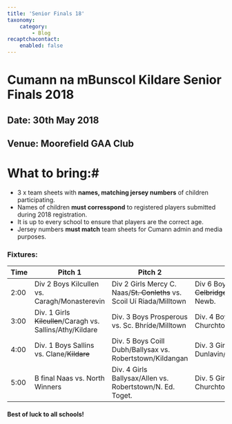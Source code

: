 ```yaml
---
title: 'Senior Finals 18'
taxonomy:
    category:
        - Blog
recaptchacontact:
    enabled: false
---
```


# Cumann na mBunscol Kildare Senior Finals 2018 #

## Date: 30th May 2018

## Venue: Moorefield GAA Club

# What to bring:#
* 3 x team sheets with **names, matching jersey numbers** of children participating.
* Names of children **must corresspond** to registered players submitted during 2018 registration.
* It is up to every school to ensure that players are the correct age. 
* Jersey numbers **must match** team sheets for Cumann admin and media purposes.

### Fixtures:
 Time | Pitch 1 | Pitch 2 | Pitch 3 
 --- | --- | --- | --- 
 2:00 | Div 2 Boys Kilcullen vs. Caragh/Monasterevin | Div 2 Girls Mercy C. Naas/~~St. Conleths~~ vs. Scoil Uí Riada/Milltown | Div 6 Boys N/Ed. Toget./~~St. Pats Celbridge~~ vs. ~~Ticknevin~~/St. Pats Newb. 
 3:00 | Div. 1 Girls ~~Kilcullen~~/Caragh vs. Sallins/Athy/Kildare | Div. 3 Boys Prosperous vs. Sc. Bhríde/Milltown | Div. 4 Boys  Straffan/TMH vs. Churchtown/Rathmore/Rathcoffey
4:00 | Div. 1 Boys Sallins vs. Clane/~~Kildare~~ | Div. 5 Boys Coill Dubh/Ballysax vs. Robertstown/Kildangan | Div. 3 Girls Cappagh/TMH vs. Dunlavin/Rathmore/Rathcoffey 
5:00 | B final Naas vs. North Winners | Div. 4 Girls Ballysax/Allen vs. Robertstown/N. Ed. Toget. | Div. 5 Girls JTB/~~Moone~~ vs. Churchtown/Kilshanroe



#### Best of luck to all schools!